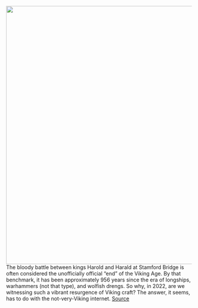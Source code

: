 <img src='https://cdn.vox-cdn.com/thumbor/fTuDJEWu-BBpGQBpzv7G_LPFWMQ=/0x0:2040x1360/1200x675/filters:focal(857x517:1183x843)/cdn.vox-cdn.com/uploads/chorus_image/image/71019502/VRG_Illo_5253_J_Sitter_viking.0.jpg' width='700px' /><br/>
The bloody battle between kings Harold and Harald at Stamford Bridge is often considered the unofficially official “end” of the Viking Age. By that benchmark, it has been approximately 956 years since the era of longships, warhammers (not that type), and wolfish drengs. So why, in 2022, are we witnessing such a vibrant resurgence of Viking craft? The answer, it seems, has to do with the not-very-Viking internet.
<a href='https://www.theverge.com/23132752/viking-weaponry-monetize-youtube-twitch-etsy'> Source <a/>